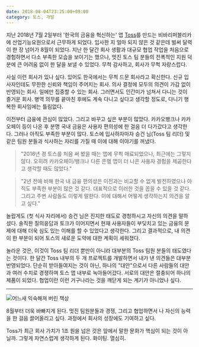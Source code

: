 ```yaml
---
date: 2018-08-04T23:25:00+09:00
category: 토스, 개발
---
```


지난 2018년 7월 2일부터 '한국의 금융을 혁신하는' 앱 [Toss](https://toss.im)를 만드는 비바리퍼블리카에 산업기능요원으로서 근무하게 되었다. 입사한 지 얼마 되지 않은 것 같은데 벌써 달력이 한 장 넘어가 8월이 되었다. 지난 한 달간 회사 생활과 대규모 협업 작업을 처음으로 경험하면서 다소 부족한 모습을 보이기는 했으나, 멋진 토스 팀 분들의 전폭적인 지원 덕분에 큰 어려움 없이 한 달을 보낼 수 있었다. 무척 감사하고, 회사가 무척 자랑스럽다.

사실 이런 회사가 있나 싶다. 있어도 한국에서는 무척 드문 회사라고 확신한다. 신규 입사자인데도 무한한 신뢰와 책임이 주어지는 회사. 의사 결정에 모두의 의견이 가감 없이 반영되는 회사. 일에만 집중할 수 있는 회사. 그러면서도 인간미가 넘쳐서 다니는 것이 즐거운 회사. 병역 의무를 끝마친 후에도 계속 다니고 싶다고 생각할 정도로, 다니기 행복한 회사임에는 틀림없다.

이전부터 금융에 관심이 많았다. 그리고 바꾸고 싶은 부분이 많았다. 카카오뱅크나 카카오페이 등이 나온 후 분명 국내 금융은 사용자 편의성에 한 걸음 더 다가갔다고 생각한다. 그러나 아직도 부족한 부분이 많다. 토스에 입사하자마자 승건 님(Toss 팀 리더) 및 같은 팀원 분들과 식사하는 자리를 가질 때 이에 대해 이야기를 꺼냈다.

> "2016년 경 토스를 처음 써 봤을 때는 앱에 무척 매료되었으나, 최근에는 그렇지 않다. 오히려 카카오페이/뱅크나 다른 은행 앱이 더 나은 사용자 경험을 제공한다고 생각할 때도 많았다."

> "2년 전에 비해 한국 내 금융 편의성은 이전과는 비교할 수 없게 발전하였으나 아직도 부족한 부분이 많은 것 같다. 대표적으로 이러한 것을 꼽을 수 있을 것 같다. 그리고 주변 사람들도 이렇게 말한다. 이에 대해서 어떻게 생각하는지 의견을 알고 싶다."

놀랍게도 (첫 식사 자리에서) 승건 님은 진지한 태도로 경청하시고 자신의 의견을 말하셨다. 솔직한 질의응답과 토크가 이어지면서 현재 사용자들이 부딪치고 있는 금융의 문제에 대해 더욱 심도 있는 이해를 할 수 있었다고 생각한다. 그리고 결과적으로, 내 의견이 한 부분이 되어 토스의 새로운 도약에 대한 계획이 세워졌다.

놀라운 것은, 이것이 Toss 팀 리더 뿐만이 아니라 대부분의 Toss 팀원 분들의 태도였다는 것이다. 한 달간 Toss 내부의 두 개 프로젝트를 개발하면서 내가 낸 의견들은 대부분 반영되었다. 단순히 받아들여지는 것이 아닌, 하나의 "대안"으로서 다른 사람들의 대안과 여러 수치로 경쟁하며 토스 앱 내부로 녹아들어갔다. 서로의 대안은 절충되어 하나의 제품이 되었다. 협업이란 이런 거구나라는 것을 깨닫게 되는 계기가 아니었나 싶다.

---

![어느새 익숙해져 버린 책상](/images/어느새_익숙해져_버린_책상.jpg)

8월부터 더욱 바빠지게 된다. 멋진 팀원분들과 경쟁, 그리고 협업하면서 나 자신의 능력을 한 걸음 끌어올리고 싶다. 과정에서 회사의 성장에도 기여하고 싶다.

Toss가 최근 회사 가치가 1조 원을 넘은 것은 앞에서 말한 문화가 핵심이 되는 것이 아닐까. 그렇게 자연스럽게 생각하게 된다. 화이팅. 열심히.

